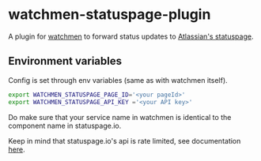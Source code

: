 watchmen-statuspage-plugin
===

A plugin for [watchmen](https://github.com/iloire/watchmen) to forward status updates to [Atlassian's statuspage](https://www.statuspage.io/).

Environment variables
---

Config is set through env variables (same as with watchmen itself).

```sh
export WATCHMEN_STATUSPAGE_PAGE_ID='<your pageId>'
export WATCHMEN_STATUSPAGE_API_KEY ='<your API key>'
```

Do make sure that your service name in watchmen is identical to the component name in statuspage.io.

Keep in mind that statuspage.io's api is rate limited, see documentation [here](https://doers.statuspage.io/api/v1/).